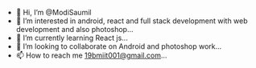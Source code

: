 - 👋 Hi, I’m @ModiSaumil
- 👀 I’m interested in android, react and full stack development with web development and also photoshop...
- 🌱 I’m currently learning React js...
- 💞️ I’m looking to collaborate on Android and photoshop work...
- 📫 How to reach me 19bmiit001@gmail.com...

<!---
ModiSaumil/ModiSaumil is a ✨ special ✨ repository because its `README.md` (this file) appears on your GitHub profile.
You can click the Preview link to take a look at your changes.
--->
